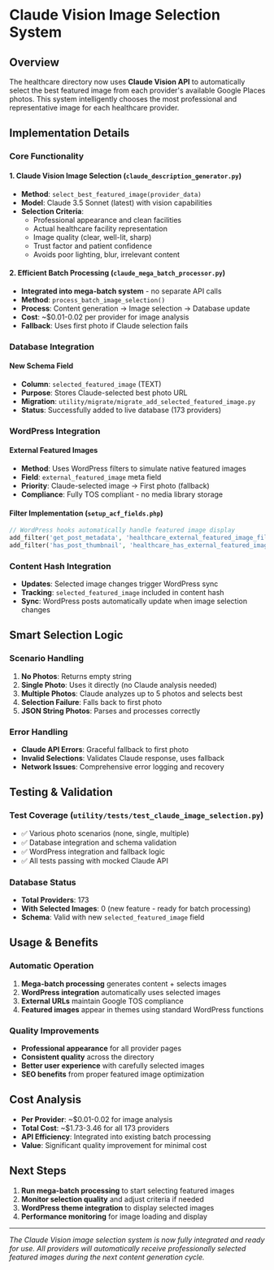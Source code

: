 # Claude Vision Image Selection System

## Overview
The healthcare directory now uses **Claude Vision API** to automatically select the best featured image from each provider's available Google Places photos. This system intelligently chooses the most professional and representative image for each healthcare provider.

## Implementation Details

### **Core Functionality**

#### **1. Claude Vision Image Selection** (`claude_description_generator.py`)
- **Method**: `select_best_featured_image(provider_data)`
- **Model**: Claude 3.5 Sonnet (latest) with vision capabilities
- **Selection Criteria**:
  - Professional appearance and clean facilities
  - Actual healthcare facility representation
  - Image quality (clear, well-lit, sharp)
  - Trust factor and patient confidence
  - Avoids poor lighting, blur, irrelevant content

#### **2. Efficient Batch Processing** (`claude_mega_batch_processor.py`)
- **Integrated into mega-batch system** - no separate API calls
- **Method**: `process_batch_image_selection()`
- **Process**: Content generation → Image selection → Database update
- **Cost**: ~$0.01-0.02 per provider for image analysis
- **Fallback**: Uses first photo if Claude selection fails

### **Database Integration**

#### **New Schema Field**
- **Column**: `selected_featured_image` (TEXT)
- **Purpose**: Stores Claude-selected best photo URL
- **Migration**: `utility/migrate/migrate_add_selected_featured_image.py`
- **Status**: Successfully added to live database (173 providers)

### **WordPress Integration**

#### **External Featured Images**
- **Method**: Uses WordPress filters to simulate native featured images
- **Field**: `external_featured_image` meta field
- **Priority**: Claude-selected image → First photo (fallback)
- **Compliance**: Fully TOS compliant - no media library storage

#### **Filter Implementation** (`setup_acf_fields.php`)
```php
// WordPress hooks automatically handle featured image display
add_filter('get_post_metadata', 'healthcare_external_featured_image_filter');
add_filter('has_post_thumbnail', 'healthcare_has_external_featured_image');
```

### **Content Hash Integration**
- **Updates**: Selected image changes trigger WordPress sync
- **Tracking**: `selected_featured_image` included in content hash
- **Sync**: WordPress posts automatically update when image selection changes

## **Smart Selection Logic**

### **Scenario Handling**
1. **No Photos**: Returns empty string
2. **Single Photo**: Uses it directly (no Claude analysis needed)
3. **Multiple Photos**: Claude analyzes up to 5 photos and selects best
4. **Selection Failure**: Falls back to first photo
5. **JSON String Photos**: Parses and processes correctly

### **Error Handling**
- **Claude API Errors**: Graceful fallback to first photo
- **Invalid Selections**: Validates Claude response, uses fallback
- **Network Issues**: Comprehensive error logging and recovery

## **Testing & Validation**

### **Test Coverage** (`utility/tests/test_claude_image_selection.py`)
- ✅ Various photo scenarios (none, single, multiple)
- ✅ Database integration and schema validation
- ✅ WordPress integration and fallback logic
- ✅ All tests passing with mocked Claude API

### **Database Status**
- **Total Providers**: 173
- **With Selected Images**: 0 (new feature - ready for batch processing)
- **Schema**: Valid with new `selected_featured_image` field

## **Usage & Benefits**

### **Automatic Operation**
1. **Mega-batch processing** generates content + selects images
2. **WordPress integration** automatically uses selected images
3. **External URLs** maintain Google TOS compliance
4. **Featured images** appear in themes using standard WordPress functions

### **Quality Improvements**
- **Professional appearance** for all provider pages
- **Consistent quality** across the directory
- **Better user experience** with carefully selected images
- **SEO benefits** from proper featured image optimization

## **Cost Analysis**
- **Per Provider**: ~$0.01-0.02 for image analysis
- **Total Cost**: ~$1.73-3.46 for all 173 providers
- **API Efficiency**: Integrated into existing batch processing
- **Value**: Significant quality improvement for minimal cost

## **Next Steps**
1. **Run mega-batch processing** to start selecting featured images
2. **Monitor selection quality** and adjust criteria if needed
3. **WordPress theme integration** to display selected images
4. **Performance monitoring** for image loading and display

---

*The Claude Vision image selection system is now fully integrated and ready for use. All providers will automatically receive professionally selected featured images during the next content generation cycle.* 